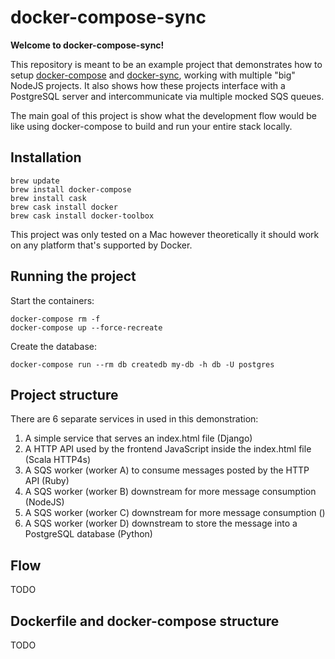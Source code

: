 # docker-compose-sync

**Welcome to docker-compose-sync!**

This repository is meant to be an example project that demonstrates how to setup [docker-compose](https://docs.docker.com/compose/) and [docker-sync](http://docker-sync.io/), working with multiple "big" NodeJS projects. It also shows how these projects interface with a PostgreSQL server and intercommunicate via multiple mocked SQS queues.

The main goal of this project is show what the development flow would be like using docker-compose to build and run your entire stack locally.

## Installation

```
brew update
brew install docker-compose
brew install cask
brew cask install docker
brew cask install docker-toolbox
```

This project was only tested on a Mac however theoretically it should work on any platform that's supported by Docker.

## Running the project

Start the containers:

```
docker-compose rm -f
docker-compose up --force-recreate
```

Create the database:

```
docker-compose run --rm db createdb my-db -h db -U postgres
```

## Project structure

There are 6 separate services in used in this demonstration:

1. A simple service that serves an index.html file (Django)
1. A HTTP API used by the frontend JavaScript inside the index.html file (Scala HTTP4s)
1. A SQS worker (worker A) to consume messages posted by the HTTP API (Ruby)
1. A SQS worker (worker B) downstream for more message consumption (NodeJS)
1. A SQS worker (worker C) downstream for more message consumption ()
1. A SQS worker (worker D) downstream to store the message into a PostgreSQL database (Python)

## Flow

TODO

## Dockerfile and docker-compose structure

TODO
